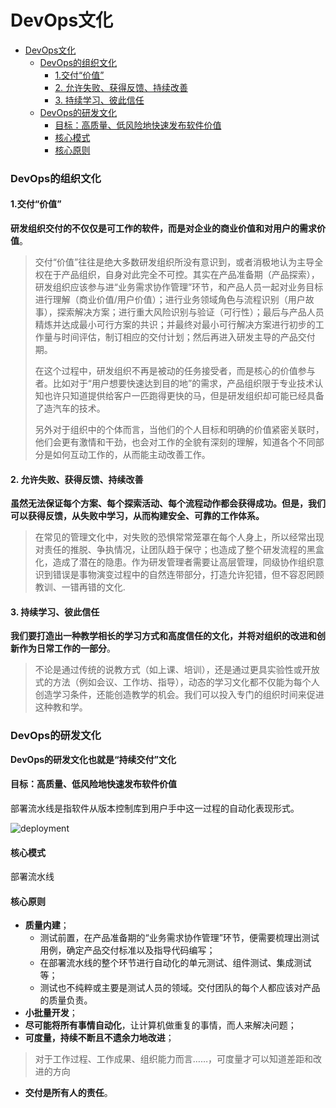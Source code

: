 DevOps文化
=============
- [DevOps文化](#devops文化)
    - [DevOps的组织文化](#devops的组织文化)
      - [1.交付“价值”](#1交付“价值”)
      - [2. 允许失败、获得反馈、持续改善](#2允许失败、获得反馈、持续改善)
      - [3. 持续学习、彼此信任](#3持续学习、彼此信任)
    - [DevOps的研发文化](#devops的研发文化)
      - [目标：高质量、低风险地快速发布软件价值](#目标：高质量、低风险地快速发布软件价值)
      - [核心模式](#核心模式)
      - [核心原则](#核心原则)

###  DevOps的组织文化
#### 1.交付“价值”

**研发组织交付的不仅仅是可工作的软件，而是对企业的商业价值和对用户的需求价值**。
> 交付“价值”往往是绝大多数研发组织所没有意识到，或者消极地认为主导全权在于产品组织，自身对此完全不可控。其实在产品准备期（产品探索），研发组织应该参与进“业务需求协作管理”环节，和产品人员一起对业务目标进行理解（商业价值/用户价值）；进行业务领域角色与流程识别（用户故事），探索解决方案；进行重大风险识别与验证（可行性）；最后与产品人员精炼并达成最小可行方案的共识；并最终对最小可行解决方案进行初步的工作量与时间评估，制订相应的交付计划；然后再进入研发主导的产品交付期。
> 
>在这个过程中，研发组织不再是被动的任务接受者，而是核心的价值参与者。比如对于“用户想要快速达到目的地”的需求，产品组织限于专业技术认知也许只知道提供给客户一匹跑得更快的马，但是研发组织却可能已经具备了造汽车的技术。
>
>另外对于组织中的个体而言，当他们的个人目标和明确的价值紧密关联时，他们会更有激情和干劲，也会对工作的全貌有深刻的理解，知道各个不同部分是如何互动工作的，从而能主动改善工作。
>
#### 2. 允许失败、获得反馈、持续改善
**虽然无法保证每个方案、每个探索活动、每个流程动作都会获得成功。但是，我们可以获得反馈，从失败中学习，从而构建安全、可靠的工作体系。**
>在常见的管理文化中，对失败的恐惧常常笼罩在每个人身上，所以经常出现对责任的推脱、争执情况，让团队趋于保守；也造成了整个研发流程的黑盒化，造成了潜在的隐患。作为研发管理者需要让高层管理，同级协作组织意识到错误是事物演变过程中的自然连带部分，打造允许犯错，但不容忍罔顾教训、一错再错的文化.
>
#### 3. 持续学习、彼此信任
**我们要打造出一种教学相长的学习方式和高度信任的文化，并将对组织的改进和创新作为日常工作的一部分**。
>不论是通过传统的说教方式（如上课、培训），还是通过更具实验性或开放式的方法（例如会议、工作坊、指导），动态的学习文化都不仅能为每个人创造学习条件，还能创造教学的机会。我们可以投入专门的组织时间来促进这种教和学。
>

### DevOps的研发文化
**DevOps的研发文化也就是“持续交付”文化**
#### 目标：高质量、低风险地快速发布软件价值
部署流水线是指软件从版本控制库到用户手中这一过程的自动化表现形式。

![deployment](https://gitee.com/yaomiguo/Architect-CTO-growth/raw/master/DevOps持续交付体系/文化/image/deployment.png)

#### 核心模式
部署流水线
#### 核心原则
  - **质量内建**；
    - 测试前置，在产品准备期的“业务需求协作管理”环节，便需要梳理出测试用例，确定产品交付标准以及指导代码编写；
    - 在部署流水线的整个环节进行自动化的单元测试、组件测试、集成测试等；
    - 测试也不纯粹或主要是测试人员的领域。交付团队的每个人都应该对产品的质量负责。
  - **小批量开发**；
  - **尽可能将所有事情自动化**，让计算机做重复的事情，而人来解决问题；
  - **可度量，持续不断且不遗余力地改进**；
>对于工作过程、工作成果、组织能力而言……，可度量才可以知道差距和改进的方向
>
  - **交付是所有人的责任**。